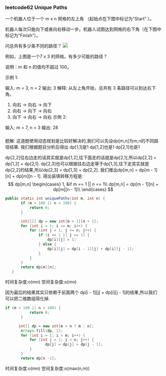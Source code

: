 ### leetcode62 Unique Paths

一个机器人位于一个 m x n 网格的左上角 （起始点在下图中标记为“Start” ）。

机器人每次只能向下或者向右移动一步。机器人试图达到网格的右下角（在下图中标记为“Finish”）。

问总共有多少条不同的路径？
![](http://wxwwt-oss.oss-cn-hangzhou.aliyuncs.com/article_picture/%E4%B8%8D%E5%90%8C%E8%B7%AF%E5%BE%84/robot_maze.png)


例如，上图是一个7 x 3 的网格。有多少可能的路径？

说明：m 和 n 的值均不超过 100。

示例 1:

输入: m = 3, n = 2
输出: 3
解释:
从左上角开始，总共有 3 条路径可以到达右下角。
1. 向右 -> 向右 -> 向下
2. 向右 -> 向下 -> 向右
3. 向下 -> 向右 -> 向右
示例 2:

输入: m = 7, n = 3
输出: 28

###
题解:
这道题使用动态规划是比较好解决的,我们可以先设dp[m,n]为m,n的不同路径结果.
我们根据题目分析后得出
dp[1,1]是1
dp[1,2]也是1
dp[2,1]也是1

dp[2,2]往右边走的话其实就是dp[1,2],往下面走的话就是dp[2,1],所以dp[2,2] = dp[1,2] + dp[2,1].
dp[2,3]也可以根据往右边走等于dp[1,3],往下走其实就是dp[2,2]的结果,所以dp[2,3] = dp[1,3] + dp[2,2].
我们推出dp[m,n] = dp[m - 1][n] + dp[m][n - 1].
得出装填转移方程是:
$$
dp[m,n]
\begin{cases}
1, &if m == 1 || n == 1\\
dp[m,n] = dp[m - 1][n] + dp[m][n - 1]\\
\end{cases}
$$

```java
public static int uniquePaths(int m, int n) {
       if (m > 100 || n > 100) {
           return 0;
       }

       int[][] dp = new int[m + 1][n + 1];
       for (int i = 1; i <= m; i++) {
           for (int j = 1; j <= n; j++) {
               if (i == 1 || j == 1) {
                   dp[i][j] = 1;
               } else {
                   dp[i][j] = dp[i - 1][j] + dp[i][j - 1];
               }
           }
       }
       return dp[m][n];
   }
```
时间复杂度:o(mn)
空间复杂度:o(mn)

因为最后的结果其实只依赖于前面两个 dp[i - 1][j] + dp[i][j - 1]的结果,所以我们可以把二维数组简化掉.
```java
if (m > 100 || n > 100) {
           return 0;
       }

      int[] dp = new int[m > n ? m : n];
       Arrays.fill(dp, 1);
       for (int i = 1; i < m; i++) {
           for (int j = 1; j < n; j++) {
                  dp[j] = dp[j] + dp[j - 1];
           }
       }
       return dp[n -1];
```
时间复杂度:o(mn)
空间复杂度:o(max(n,m))
